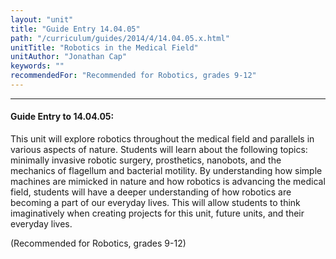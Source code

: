 ```yaml
---
layout: "unit"
title: "Guide Entry 14.04.05"
path: "/curriculum/guides/2014/4/14.04.05.x.html"
unitTitle: "Robotics in the Medical Field"
unitAuthor: "Jonathan Cap"
keywords: ""
recommendedFor: "Recommended for Robotics, grades 9-12"
---
```

<body>
<hr/>
 <h4>
  Guide Entry to 14.04.05:
 </h4>
 <p>
  This unit will explore robotics throughout the medical field and parallels in various aspects of nature. Students will learn about the following topics: minimally invasive robotic surgery, prosthetics, nanobots, and the mechanics of flagellum and bacterial motility. By understanding how simple machines are mimicked in nature and how robotics is advancing the medical field, students will have a deeper understanding of how robotics are becoming a part of our everyday lives. This will allow students to think imaginatively when creating projects for this unit, future units, and their everyday lives.
 </p>
<p>
  (Recommended for Robotics, grades 9-12)
 </p>



</body>